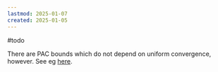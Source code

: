 ```yaml
---
lastmod: 2025-01-07
created: 2025-01-05
---
```


#todo 

There are PAC bounds which do not depend on uniform convergence, however. See eg [here](https://arxiv.org/pdf/2304.09167). 
